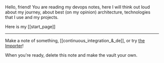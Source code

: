 Hello, friend! 
You are reading my devops notes, here I will think out loud about my journey, about best (on my opinion) architecture, technologies that I use and my projects.

Here is my [[start_page]]

---
Make a note of something, [[continuous_integration_&_de]], or try [the Importer](https://help.obsidian.md/Plugins/Importer)!

When you're ready, delete this note and make the vault your own.